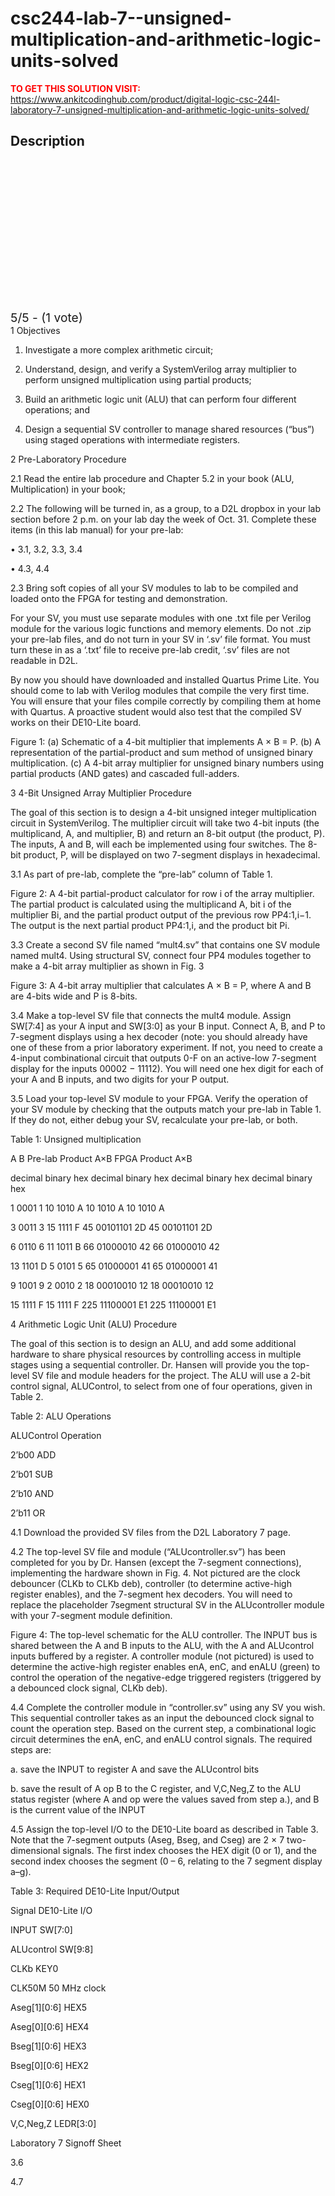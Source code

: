 # csc244-lab-7--unsigned-multiplication-and-arithmetic-logic-units-solved



**<span style='color:red'>TO GET THIS SOLUTION VISIT:</span>** https://www.ankitcodinghub.com/product/digital-logic-csc-244l-laboratory-7-unsigned-multiplication-and-arithmetic-logic-units-solved/

<h2>Description</h2>



<div class="kk-star-ratings kksr-auto kksr-align-center kksr-valign-top" data-payload="{&quot;align&quot;:&quot;center&quot;,&quot;id&quot;:&quot;127807&quot;,&quot;slug&quot;:&quot;default&quot;,&quot;valign&quot;:&quot;top&quot;,&quot;ignore&quot;:&quot;&quot;,&quot;reference&quot;:&quot;auto&quot;,&quot;class&quot;:&quot;&quot;,&quot;count&quot;:&quot;1&quot;,&quot;legendonly&quot;:&quot;&quot;,&quot;readonly&quot;:&quot;&quot;,&quot;score&quot;:&quot;5&quot;,&quot;starsonly&quot;:&quot;&quot;,&quot;best&quot;:&quot;5&quot;,&quot;gap&quot;:&quot;4&quot;,&quot;greet&quot;:&quot;Rate this product&quot;,&quot;legend&quot;:&quot;5\/5 - (1 vote)&quot;,&quot;size&quot;:&quot;24&quot;,&quot;title&quot;:&quot;CSC244 Lab 7 -Unsigned Multiplication and Arithmetic Logic Units Solved&quot;,&quot;width&quot;:&quot;138&quot;,&quot;_legend&quot;:&quot;{score}\/{best} - ({count} {votes})&quot;,&quot;font_factor&quot;:&quot;1.25&quot;}">
            
<div class="kksr-stars">
    
<div class="kksr-stars-inactive">
            <div class="kksr-star" data-star="1" style="padding-right: 4px">
            

<div class="kksr-icon" style="width: 24px; height: 24px;"></div>
        </div>
            <div class="kksr-star" data-star="2" style="padding-right: 4px">
            

<div class="kksr-icon" style="width: 24px; height: 24px;"></div>
        </div>
            <div class="kksr-star" data-star="3" style="padding-right: 4px">
            

<div class="kksr-icon" style="width: 24px; height: 24px;"></div>
        </div>
            <div class="kksr-star" data-star="4" style="padding-right: 4px">
            

<div class="kksr-icon" style="width: 24px; height: 24px;"></div>
        </div>
            <div class="kksr-star" data-star="5" style="padding-right: 4px">
            

<div class="kksr-icon" style="width: 24px; height: 24px;"></div>
        </div>
    </div>
    
<div class="kksr-stars-active" style="width: 138px;">
            <div class="kksr-star" style="padding-right: 4px">
            

<div class="kksr-icon" style="width: 24px; height: 24px;"></div>
        </div>
            <div class="kksr-star" style="padding-right: 4px">
            

<div class="kksr-icon" style="width: 24px; height: 24px;"></div>
        </div>
            <div class="kksr-star" style="padding-right: 4px">
            

<div class="kksr-icon" style="width: 24px; height: 24px;"></div>
        </div>
            <div class="kksr-star" style="padding-right: 4px">
            

<div class="kksr-icon" style="width: 24px; height: 24px;"></div>
        </div>
            <div class="kksr-star" style="padding-right: 4px">
            

<div class="kksr-icon" style="width: 24px; height: 24px;"></div>
        </div>
    </div>
</div>
                

<div class="kksr-legend" style="font-size: 19.2px;">
            5/5 - (1 vote)    </div>
    </div>
1 Objectives

1. Investigate a more complex arithmetic circuit;

2. Understand, design, and verify a SystemVerilog array multiplier to perform unsigned multiplication using partial products;

3. Build an arithmetic logic unit (ALU) that can perform four different operations; and

4. Design a sequential SV controller to manage shared resources (“bus”) using staged operations with intermediate registers.

2 Pre-Laboratory Procedure

2.1 Read the entire lab procedure and Chapter 5.2 in your book (ALU, Multiplication) in your book;

2.2 The following will be turned in, as a group, to a D2L dropbox in your lab section before 2 p.m. on your lab day the week of Oct. 31. Complete these items (in this lab manual) for your pre-lab:

• 3.1, 3.2, 3.3, 3.4

• 4.3, 4.4

2.3 Bring soft copies of all your SV modules to lab to be compiled and loaded onto the FPGA for testing and demonstration.

For your SV, you must use separate modules with one .txt file per Verilog module for the various logic functions and memory elements. Do not .zip your pre-lab files, and do not turn in your SV in ‘.sv’ file format. You must turn these in as a ‘.txt’ file to receive pre-lab credit, ‘.sv’ files are not readable in D2L.

By now you should have downloaded and installed Quartus Prime Lite. You should come to lab with Verilog modules that compile the very first time. You will ensure that your files compile correctly by compiling them at home with Quartus. A proactive student would also test that the compiled SV works on their DE10-Lite board.

Figure 1: (a) Schematic of a 4-bit multiplier that implements A × B = P. (b) A representation of the partial-product and sum method of unsigned binary multiplication. (c) A 4-bit array multiplier for unsigned binary numbers using partial products (AND gates) and cascaded full-adders.

3 4-Bit Unsigned Array Multiplier Procedure

The goal of this section is to design a 4-bit unsigned integer multiplication circuit in SystemVerilog. The multiplier circuit will take two 4-bit inputs (the multiplicand, A, and multiplier, B) and return an 8-bit output (the product, P). The inputs, A and B, will each be implemented using four switches. The 8-bit product, P, will be displayed on two 7-segment displays in hexadecimal.

3.1 As part of pre-lab, complete the “pre-lab” column of Table 1.

Figure 2: A 4-bit partial-product calculator for row i of the array multiplier. The partial product is calculated using the multiplicand A, bit i of the multiplier Bi, and the partial product output of the previous row PP4:1,i−1. The output is the next partial product PP4:1,i, and the product bit Pi.

3.3 Create a second SV file named “mult4.sv” that contains one SV module named mult4. Using structural SV, connect four PP4 modules together to make a 4-bit array multiplier as shown in Fig. 3

Figure 3: A 4-bit array multiplier that calculates A × B = P, where A and B are 4-bits wide and P is 8-bits.

3.4 Make a top-level SV file that connects the mult4 module. Assign SW[7:4] as your A input and SW[3:0] as your B input. Connect A, B, and P to 7-segment displays using a hex decoder (note: you should already have one of these from a prior laboratory experiment. If not, you need to create a 4-input combinational circuit that outputs 0-F on an active-low 7-segment display for the inputs 00002 − 11112). You will need one hex digit for each of your A and B inputs, and two digits for your P output.

3.5 Load your top-level SV module to your FPGA. Verify the operation of your SV module by checking that the outputs match your pre-lab in Table 1. If they do not, either debug your SV, recalculate your pre-lab, or both.

Table 1: Unsigned multiplication

A B Pre-lab Product A×B FPGA Product A×B

decimal binary hex decimal binary hex decimal binary hex decimal binary hex

1 0001 1 10 1010 A 10 1010 A 10 1010 A

3 0011 3 15 1111 F 45 00101101 2D 45 00101101 2D

6 0110 6 11 1011 B 66 01000010 42 66 01000010 42

13 1101 D 5 0101 5 65 01000001 41 65 01000001 41

9 1001 9 2 0010 2 18 00010010 12 18 00010010 12

15 1111 F 15 1111 F 225 11100001 E1 225 11100001 E1

4 Arithmetic Logic Unit (ALU) Procedure

The goal of this section is to design an ALU, and add some additional hardware to share physical resources by controlling access in multiple stages using a sequential controller. Dr. Hansen will provide you the top-level SV file and module headers for the project. The ALU will use a 2-bit control signal, ALUControl, to select from one of four operations, given in Table 2.

Table 2: ALU Operations

ALUControl Operation

2’b00 ADD

2’b01 SUB

2’b10 AND

2’b11 OR

4.1 Download the provided SV files from the D2L Laboratory 7 page.

4.2 The top-level SV file and module (“ALUcontroller.sv”) has been completed for you by Dr. Hansen (except the 7-segment connections), implementing the hardware shown in Fig. 4. Not pictured are the clock debouncer (CLKb to CLKb deb), controller (to determine active-high register enables), and the 7-segment hex decoders. You will need to replace the placeholder 7segment structural SV in the ALUcontroller module with your 7-segment module definition.

Figure 4: The top-level schematic for the ALU controller. The INPUT bus is shared between the A and B inputs to the ALU, with the A and ALUcontrol inputs buffered by a register. A controller module (not pictured) is used to determine the active-high register enables enA, enC, and enALU (green) to control the operation of the negative-edge triggered registers (triggered by a debounced clock signal, CLKb deb).

4.4 Complete the controller module in “controller.sv” using any SV you wish. This sequential controller takes as an input the debounced clock signal to count the operation step. Based on the current step, a combinational logic circuit determines the enA, enC, and enALU control signals. The required steps are:

a. save the INPUT to register A and save the ALUcontrol bits

b. save the result of A op B to the C register, and V,C,Neg,Z to the ALU status register (where A and op were the values saved from step a.), and B is the current value of the INPUT

4.5 Assign the top-level I/O to the DE10-Lite board as described in Table 3. Note that the 7-segment outputs (Aseg, Bseg, and Cseg) are 2 × 7 two-dimensional signals. The first index chooses the HEX digit (0 or 1), and the second index chooses the segment (0 – 6, relating to the 7 segment display a–g).

Table 3: Required DE10-Lite Input/Output

Signal DE10-Lite I/O

INPUT SW[7:0]

ALUcontrol SW[9:8]

CLKb KEY0

CLK50M 50 MHz clock

Aseg[1][0:6] HEX5

Aseg[0][0:6] HEX4

Bseg[1][0:6] HEX3

Bseg[0][0:6] HEX2

Cseg[1][0:6] HEX1

Cseg[0][0:6] HEX0

V,C,Neg,Z LEDR[3:0]

Laboratory 7 Signoff Sheet

3.6

4.7
